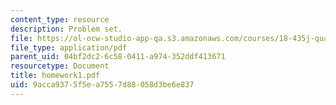 ```yaml
---
content_type: resource
description: Problem set.
file: https://ol-ocw-studio-app-qa.s3.amazonaws.com/courses/18-435j-quantum-computation-fall-2003/9acca9375f5ea7557d88058d3be6e837_homework1.pdf
file_type: application/pdf
parent_uid: 04bf2dc2-6c58-0411-a974-352ddf413671
resourcetype: Document
title: homework1.pdf
uid: 9acca937-5f5e-a755-7d88-058d3be6e837
---
```

